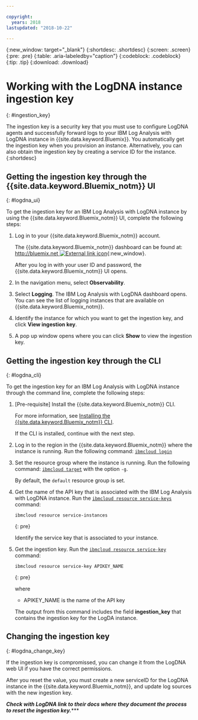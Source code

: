 ```yaml
---

copyright:
  years: 2018
lastupdated: "2018-10-22"

---
```


{:new_window: target="_blank"}
{:shortdesc: .shortdesc}
{:screen: .screen}
{:pre: .pre}
{:table: .aria-labeledby="caption"}
{:codeblock: .codeblock}
{:tip: .tip}
{:download: .download}

# Working with the LogDNA instance ingestion key
{: #ingestion_key}

The ingestion key is a security key that you must use to configure LogDNA agents and successfully forward logs to your IBM Log Analysis with LogDNA instance in {{site.data.keyword.Bluemix}}. You automatically get the ingestion key when you provision an instance. Alternatively, you can also obtain the ingestion key by creating a service ID for the instance. 
{:shortdesc}


## Getting the ingestion key through the {{site.data.keyword.Bluemix_notm}} UI
{: #logdna_ui}

To get the ingestion key for an IBM Log Analysis with LogDNA instance by using the {{site.data.keyword.Bluemix_notm}} UI, complete the following steps:

1. Log in to your {{site.data.keyword.Bluemix_notm}} account.

    The {{site.data.keyword.Bluemix_notm}} dashboard can be found at: [http://bluemix.net ![External link icon](../../../icons/launch-glyph.svg "External link icon")](http://bluemix.net){:new_window}.

	After you log in with your user ID and password, the {{site.data.keyword.Bluemix_notm}} UI opens.

2. In the navigation menu, select **Observability**. 

3. Select **Logging**. The IBM Log Analysis with LogDNA dashboard opens. You can see the list of logging instances that are available on {{site.data.keyword.Bluemix_notm}}.

3. Identify the instance for which you want to get the ingestion key, and click **View ingestion key**.

4. A pop up window opens where you can click **Show** to view the ingestion key.




## Getting the ingestion key through the CLI
{: #logdna_cli}

To get the ingestion key for an IBM Log Analysis with LogDNA instance through the command line, complete the following steps:

1. [Pre-requisite] Install the {{site.data.keyword.Bluemix_notm}} CLI.

   For more information, see [Installing the {{site.data.keyword.Bluemix_notm}} CLI](/docs/cli/index.html#overview).

   If the CLI is installed, continue with the next step.

2. Log in to the region in the {{site.data.keyword.Bluemix_notm}} where the instance is running. Run the following command: [`ibmcloud login`](/docs/cli/reference/ibmcloud/bx_cli.html#ibmcloud_login)

3. Set the resource group where the instance is running. Run the following command: [`ibmcloud target`](/docs/cli/reference/ibmcloud/bx_cli.html#ibmcloud_target) with the option `-g`.

    By default, the `default` resource group is set.

4. Get the name of the API key that is associated with the IBM Log Analysis with LogDNA instance. Run the [`ibmcloud resource service-keys`](/docs/cli/reference/ibmcloud/cli_resource_group.html#ibmcloud_resource_service_instances) command:

    ```
    ibmcloud resource service-instances
    ```
    {: pre}

    Identify the service key that is associated to your instance.

5. Get the ingestion key. Run the [`ibmcloud resource service-key`](/docs/cli/reference/ibmcloud/cli_resource_group.html#ibmcloud_resource_service_key) command:

    ```
    ibmcloud resource service-key APIKEY_NAME
    ```
    {: pre}

    where

    * APIKEY_NAME is the name of the API key
 
    The output from this command includes the field **ingestion_key** that contains the ingestion key for the LogDA instance.


## Changing the ingestion key
{: #logdna_change_key}

If the ingestion key is compromissed, you can change it from the LogDNA web UI if you have the correct permissions.

After you reset the value, you must create a new serviceID for the LogDNA instance in the {{site.data.keyword.Bluemix_notm}}, and update log sources with the new ingestion key.

*****Check with LogDNA link to their docs where they document the process to reset the ingestion key.********



